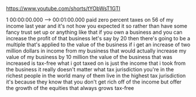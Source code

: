 https://www.youtube.com/shorts/tYObWsT1GTI

1 00:00:00.000 --\> 00:01:00.000 paid zero percent taxes on 56 of my
income last year and it's not how you expected it so rather than have
some fancy trust set up or anything like that if you own a business and
you can increase the profit of that business let's say by 20 then
there's going to be a multiple that's applied to the value of the
business if i get an increase of two million dollars in income from my
business that would actually increase my value of my business by 10
million the value of the business that was increased is tax-free what i
got taxed on is just the income that i took from the business it really
doesn't matter what tax jurisdiction you're in the richest people in the
world many of them live in the highest tax jurisdiction it's because
they know that you don't get rich off of the income but offer the growth
of the equities that always grows tax-free
